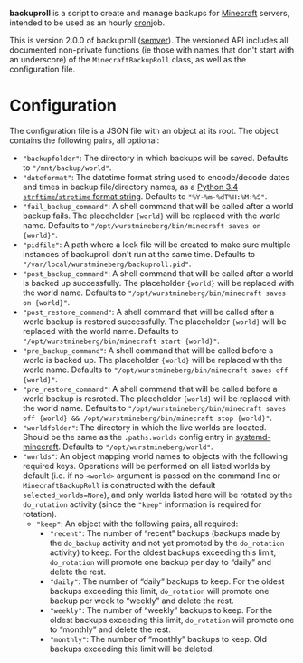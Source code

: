**backuproll** is a script to create and manage backups for [Minecraft](https://minecraft.net/) servers, intended to be used as an hourly [cron](https://en.wikipedia.org/wiki/Cron)job.

This is version 2.0.0 of backuproll ([semver](http://semver.org/)). The versioned API includes all documented non-private functions (ie those with names that don't start with an underscore) of the `MinecraftBackupRoll` class, as well as the configuration file.

# Configuration

The configuration file is a JSON file with an object at its root. The object contains the following pairs, all optional:

* `"backupfolder"`: The directory in which backups will be saved. Defaults to `"/mnt/backup/world"`.
* `"dateformat"`: The datetime format string used to encode/decode dates and times in backup file/directory names, as a [Python 3.4 `strftime`/`strptime` format string](https://docs.python.org/3.4/library/datetime.html#strftime-and-strptime-behavior). Defaults to `"%Y-%m-%dT%H:%M:%S"`.
* `"fail_backup_command"`: A shell command that will be called after a world backup fails. The placeholder `{world}` will be replaced with the world name. Defaults to `"/opt/wurstmineberg/bin/minecraft saves on {world}"`.
* `"pidfile"`: A path where a lock file will be created to make sure multiple instances of backuproll don't run at the same time. Defaults to `"/var/local/wurstmineberg/backuproll.pid"`.
* `"post_backup_command"`: A shell command that will be called after a world is backed up successfully. The placeholder `{world}` will be replaced with the world name. Defaults to `"/opt/wurstmineberg/bin/minecraft saves on {world}"`.
* `"post_restore_command"`: A shell command that will be called after a world backup is restored successfully. The placeholder `{world}` will be replaced with the world name. Defaults to `"/opt/wurstmineberg/bin/minecraft start {world}"`.
* `"pre_backup_command"`: A shell command that will be called before a world is backed up. The placeholder `{world}` will be replaced with the world name. Defaults to `"/opt/wurstmineberg/bin/minecraft saves off {world}"`.
* `"pre_restore_command"`: A shell command that will be called before a world backup is resroted. The placeholder `{world}` will be replaced with the world name. Defaults to `"/opt/wurstmineberg/bin/minecraft saves off {world} && /opt/wurstmineberg/bin/minecraft stop {world}"`.
* `"worldfolder"`: The directory in which the live worlds are located. Should be the same as the `.paths.worlds` config entry in [systemd-minecraft](https://github.com/wurstmineberg/systemd-minecraft). Defaults to `"/opt/wurstmineberg/world"`.
* `"worlds"`: An object mapping world names to objects with the following required keys. Operations will be performed on all listed worlds by default (i.e. if no `<world>` argument is passed on the command line or `MinecraftBackupRoll` is constructed with the default `selected_worlds=None`), and only worlds listed here will be rotated by the `do_rotation` activity (since the `"keep"` information is required for rotation).
    * `"keep"`: An object with the following pairs, all required:
        * `"recent"`: The number of “recent” backups (backups made by the `do_backup` activity and not yet promoted by the `do_rotation` activity) to keep. For the oldest backups exceeding this limit, `do_rotation` will promote one backup per day to “daily” and delete the rest.
        * `"daily"`: The number of “daily” backups to keep. For the oldest backups exceeding this limit, `do_rotation` will promote one backup per week to “weekly” and delete the rest.
        * `"weekly"`: The number of “weekly” backups to keep. For the oldest backups exceeding this limit, `do_rotation` will promote one to “monthly” and delete the rest.
        * `"monthly"`: The number of “monthly” backups to keep. Old backups exceeding this limit will be deleted.
